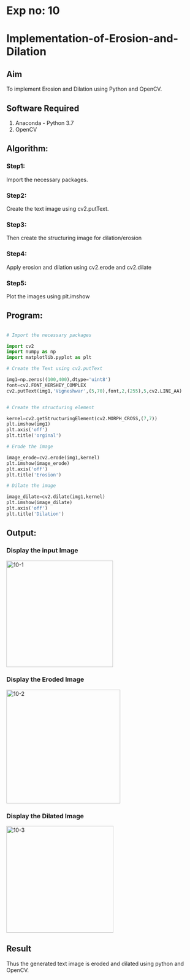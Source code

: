 # Exp no: 10
# Implementation-of-Erosion-and-Dilation
## Aim
To implement Erosion and Dilation using Python and OpenCV.
## Software Required
1. Anaconda - Python 3.7
2. OpenCV
## Algorithm:

### Step1:

Import the necessary packages.

### Step2:

Create the text image using cv2.putText.

### Step3:

Then create the structuring image for dilation/erosion

### Step4:

Apply erosion and dilation using cv2.erode and cv2.dilate

### Step5:

Plot the images using plt.imshow

 
## Program:

``` Python

# Import the necessary packages

import cv2
import numpy as np
import matplotlib.pyplot as plt

# Create the Text using cv2.putText

img1=np.zeros((100,400),dtype='uint8')
font=cv2.FONT_HERSHEY_COMPLEX
cv2.putText(img1,'Vigneshwar',(5,70),font,2,(255),5,cv2.LINE_AA)


# Create the structuring element

kernel=cv2.getStructuringElement(cv2.MORPH_CROSS,(7,7))
plt.imshow(img1)
plt.axis('off')
plt.title('orginal')

# Erode the image

image_erode=cv2.erode(img1,kernel)
plt.imshow(image_erode)
plt.axis('off')
plt.title('Erosion')

# Dilate the image

image_dilate=cv2.dilate(img1,kernel)
plt.imshow(image_dilate)
plt.axis('off')
plt.title('Dilation')


```
## Output:

### Display the input Image

<img width="278" alt="10-1" src="https://user-images.githubusercontent.com/77089276/169828171-028809a5-939d-4ab6-8947-8ea4a82f9481.PNG">

### Display the Eroded Image

<img width="297" alt="10-2" src="https://user-images.githubusercontent.com/77089276/169828276-de3aa966-6640-4db3-abbf-d0bc4df240be.PNG">

### Display the Dilated Image

<img width="279" alt="10-3" src="https://user-images.githubusercontent.com/77089276/169828356-780758d9-e7ad-4165-b509-074e7751e657.PNG">

## Result
Thus the generated text image is eroded and dilated using python and OpenCV.
